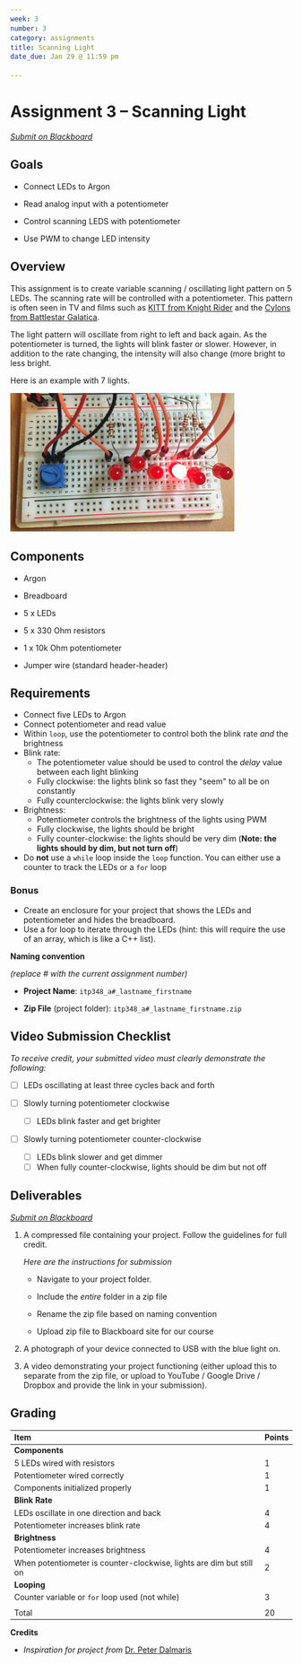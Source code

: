 ```yaml
---
week: 3
number: 3
category: assignments
title: Scanning Light
date_due: Jan 29 @ 11:59 pm

---
```


Assignment 3 – Scanning Light
=============================

*[Submit on Blackboard](https://blackboard.usc.edu)*


Goals
-----

-   Connect LEDs to Argon

-   Read analog input with a potentiometer

-   Control scanning LEDS with potentiometer

-   Use PWM to change LED intensity

## Overview

This assignment is to create variable scanning / oscillating light pattern on 5
LEDs. The scanning rate will be controlled with a potentiometer. This pattern is
often seen in TV and films such as [KITT from Knight
Rider](https://www.youtube.com/watch?v=WxE2xWZNfOc) and the [Cylons from Battlestar Galatica](https://youtu.be/-z-HQBfnwiA?t=5).

The light pattern will oscillate from right to left and back again. As the
potentiometer is turned, the lights will blink faster or slower. However, in
addition to the rate changing, the intensity will also change (more bright to
less bright.

Here is an example with 7 lights.

<img src="media/24cca9ef54a3cdbd348cf9e02bf651c9.png" alt="" style="width:400px" />

## Components

-   Argon

-   Breadboard

-   5 x LEDs

-   5 x 330 Ohm resistors

-   1 x 10k Ohm potentiometer

-   Jumper wire (standard header-header)

## Requirements

-   Connect five LEDs to Argon
-   Connect potentiometer and read value 
-   Within `loop`, use the potentiometer to control both the blink rate *and* the brightness
-   Blink rate: 
    -   The potentiometer value should be used to control the *delay* value between each light blinking
    -   Fully clockwise: the lights blink so fast they "seem" to all be on constantly
    -   Fully counterclockwise: the lights blink very slowly
-   Brightness: 
    -   Potentiometer controls the brightness of the lights using PWM
    -   Fully clockwise, the lights should be bright 
    -   Fully counter-clockwise: the lights should be very dim (**Note: the lights should by dim, but not turn off**)
-   Do **not** use a `while` loop inside the `loop` function. You can either use a counter to track the LEDs or a `for` loop 

### Bonus

-   Create an enclosure for your project that shows the LEDs and potentiometer and hides the breadboard.
-   Use a for loop to iterate through the LEDs (hint: this will require the use
    of an array, which is like a C++ list).

**Naming convention** 

*(replace \# with the current assignment number)*

-   **Project Name**: `itp348_a#_lastname_firstname`

-   **Zip File** (project folder): `itp348_a#_lastname_firstname.zip`

## Video Submission Checklist

*To receive credit, your submitted video must clearly demonstrate the following:*

- [ ] LEDs oscillating at least three cycles back and forth

- [ ] Slowly turning potentiometer clockwise 
  - [ ] LEDs blink faster and get brighter
- [ ] Slowly turning potentiometer counter-clockwise

  - [ ] LEDs blink slower and get dimmer
  - [ ] When fully counter-clockwise, lights should be dim but not off 

Deliverables
------------

*[Submit on Blackboard](https://blackboard.usc.edu)*


1.  A compressed file containing your project. Follow the guidelines for full
    credit.

    *Here are the instructions for submission*

    
    - Navigate to your project folder.
    
    - Include the *entire* folder in a zip file
    
    - Rename the zip file based on naming convention
    
    - Upload zip file to Blackboard site for our course
    
6.  A photograph of your device connected to USB with the blue light on.

3. A video demonstrating your project functioning (either upload this to separate from the zip file, or upload to YouTube / Google Drive / Dropbox and provide the link in your submission). 

Grading
-------

| Item                              | Points |
|:----------------------------------|--------|
|**Components**                    |      |
|5 LEDs wired with resistors | 1 |
|Potentiometer wired correctly | 1 |
|Components initialized properly | 1 |
|**Blink Rate** |  |
| LEDs oscillate in one direction and back | 4   |
| Potentiometer increases blink rate | 4 |
| **Brightness**                                               |      |
| Potentiometer increases brightness                           | 4 |
| When potentiometer is counter-clockwise, lights are dim but still on | 2 |
| **Looping**                                                  |  |
| Counter variable or `for` loop used (not while)              | 3 |
|                                   |        |
| Total                             | 20     |

**Credits**

- *Inspiration for project from* [Dr. Peter Dalmaris](https://www.udemy.com/course/arduino-step-by-step-2017-getting-started-projects/)
